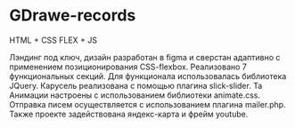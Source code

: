 # GDrawe-records
HTML + CSS FLEX + JS

Лэндинг под ключ, дизайн разработан в figma и сверстан адаптивно с применением позиционирования CSS-flexbox.
Реализовано 7 функциональных секций. Для функционала использовалась библиотека JQuery.
Карусель реализована с помощью плагина slick-slider. Та
Анимации настроены с использованием библиотеки animate.css.
Отправка писем осуществляется с использованием плагина mailer.php.
Также проекте задействована яндекс-карта и фрейм youtube.
